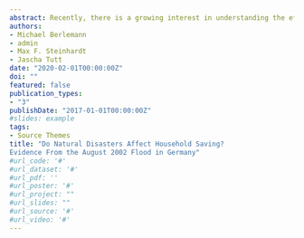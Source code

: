 ```yaml
---
abstract: Recently, there is a growing interest in understanding the effects of life experiences on financial decision making. An underexplored question is whether and how natural disasters affect household saving behavior. For this purpose, we exploit a natural experiment stemming from the European Flood of August 2002. Combining micro data with geo-coded flood maps allows us to analyze the causal impact of flood exposure on household savings within a differences-in-differences setting. We find that flood exposure depresses household saving behavior in the medium run. The most likely explanation is moral hazard induced by massive government support for affected households.
authors:
- Michael Berlemann
- admin
- Max F. Steinhardt
- Jascha Tutt
date: "2020-02-01T00:00:00Z"
doi: ""
featured: false
publication_types:
- "3"
publishDate: "2017-01-01T00:00:00Z"
#slides: example
tags:
- Source Themes
title: "Do Natural Disasters Affect Household Saving? 
Evidence From the August 2002 Flood in Germany"
#url_code: '#'
#url_dataset: '#'
#url_pdf: ''
#url_poster: '#'
#url_project: ""
#url_slides: ""
#url_source: '#'
#url_video: '#'
---
```


